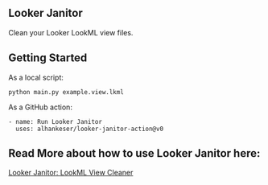 ## Looker Janitor
Clean your Looker LookML view files.

## Getting Started

As a local script:
```shell
python main.py example.view.lkml
```

As a GitHub action:
```shell
- name: Run Looker Janitor
  uses: alhankeser/looker-janitor-action@v0
```

## Read More about how to use Looker Janitor here:
[Looker Janitor: LookML View Cleaner](https://github.com/marketplace/actions/looker-janitor-lookml-view-cleaner)

